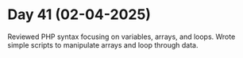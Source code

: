 # Day 41 (02-04-2025)
Reviewed PHP syntax focusing on variables, arrays, and loops.
Wrote simple scripts to manipulate arrays and loop through data.
